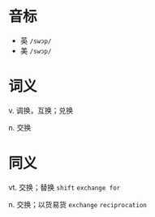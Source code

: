 # 音标

- 英 `/swɔp/`
- 美 `/swɔp/`

# 词义

v. 调换，互换；兑换


n. 交换


# 同义

vt. 交换；替换
`shift` `exchange for`

n. 交换；以货易货
`exchange` `reciprocation`

